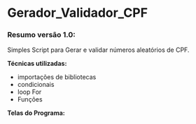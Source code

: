 # Gerador_Validador_CPF

### Resumo versão 1.0:

Simples Script para Gerar e validar números aleatórios de CPF.

**Técnicas utilizadas:**

* importações de bibliotecas
* condicionais
* loop For
* Funções

**Telas do Programa:**

